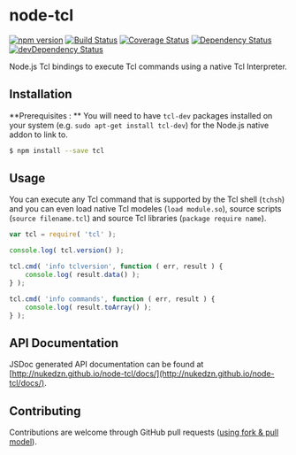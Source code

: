 node-tcl
========

[![npm version](https://img.shields.io/npm/v/tcl.svg)](https://www.npmjs.com/package/tcl)
[![Build Status](https://travis-ci.org/nukedzn/node-tcl.svg)](https://travis-ci.org/nukedzn/node-tcl)
[![Coverage Status](https://coveralls.io/repos/nukedzn/node-tcl/badge.svg)](https://coveralls.io/r/nukedzn/node-tcl)
[![Dependency Status](https://david-dm.org/nukedzn/node-tcl.svg)](https://david-dm.org/nukedzn/node-tcl)
[![devDependency Status](https://david-dm.org/nukedzn/node-tcl/dev-status.svg)](https://david-dm.org/nukedzn/node-tcl#info=devDependencies)

Node.js Tcl bindings to execute Tcl commands using a native Tcl Interpreter.


## Installation

**Prerequisites : ** You will need to have ```tcl-dev``` packages installed on
your system (e.g. ```sudo apt-get install tcl-dev```) for the Node.js native addon
to link to.

```sh
$ npm install --save tcl
```


## Usage

You can execute any Tcl command that is supported by the Tcl shell (```tchsh```)
and you can even load native Tcl modeles (```load module.so```), source scripts
(```source filename.tcl```) and source Tcl libraries (```package require name```).


``` js
var tcl = require( 'tcl' );

console.log( tcl.version() );

tcl.cmd( 'info tclversion', function ( err, result ) {
	console.log( result.data() );
} );

tcl.cmd( 'info commands', function ( err, result ) {
	console.log( result.toArray() );
} );
```


## API Documentation

JSDoc generated API documentation can be found at [http://nukedzn.github.io/node-tcl/docs/](http://nukedzn.github.io/node-tcl/docs/).


## Contributing

Contributions are welcome through GitHub pull requests ([using fork & pull model](https://help.github.com/articles/using-pull-requests/#fork--pull)).


